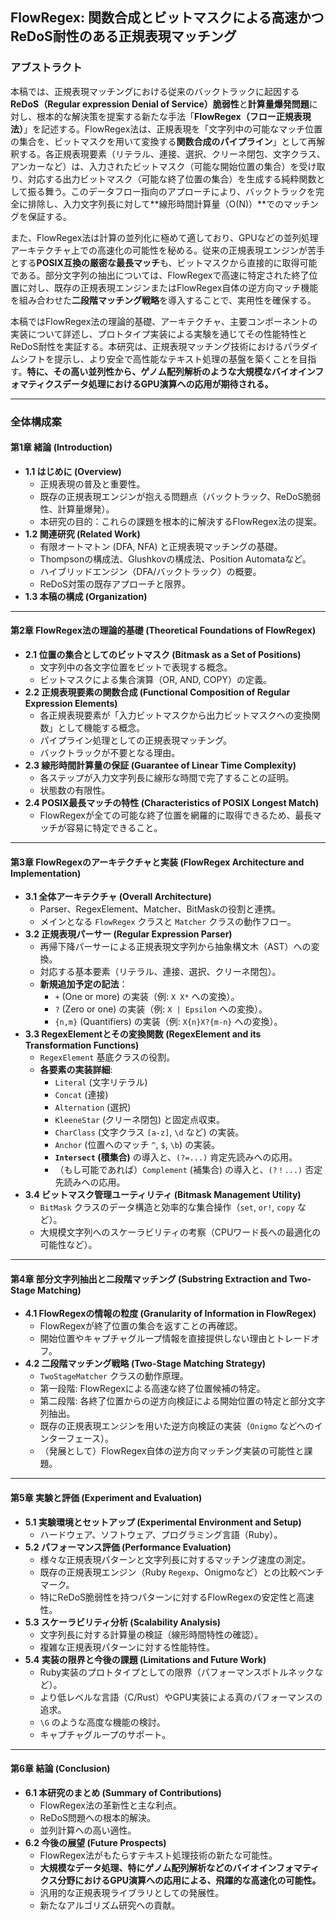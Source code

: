 ## FlowRegex: 関数合成とビットマスクによる高速かつReDoS耐性のある正規表現マッチング

### アブストラクト

本稿では、正規表現マッチングにおける従来のバックトラックに起因する**ReDoS（Regular expression Denial of Service）脆弱性**と**計算量爆発問題**に対し、根本的な解決策を提案する新たな手法「**FlowRegex（フロー正規表現法）**」を記述する。FlowRegex法は、正規表現を「文字列中の可能なマッチ位置の集合を、ビットマスクを用いて変換する**関数合成のパイプライン**」として再解釈する。各正規表現要素（リテラル、連接、選択、クリーネ閉包、文字クラス、アンカーなど）は、入力されたビットマスク（可能な開始位置の集合）を受け取り、対応する出力ビットマスク（可能な終了位置の集合）を生成する純粋関数として振る舞う。このデータフロー指向のアプローチにより、バックトラックを完全に排除し、入力文字列長に対して**線形時間計算量（O(N)）**でのマッチングを保証する。

また、FlowRegex法は計算の並列化に極めて適しており、GPUなどの並列処理アーキテクチャ上での高速化の可能性を秘める。従来の正規表現エンジンが苦手とする**POSIX互換の厳密な最長マッチ**も、ビットマスクから直接的に取得可能である。部分文字列の抽出については、FlowRegexで高速に特定された終了位置に対し、既存の正規表現エンジンまたはFlowRegex自体の逆方向マッチ機能を組み合わせた**二段階マッチング戦略**を導入することで、実用性を確保する。

本稿ではFlowRegex法の理論的基礎、アーキテクチャ、主要コンポーネントの実装について詳述し、プロトタイプ実装による実験を通じてその性能特性とReDoS耐性を実証する。本研究は、正規表現マッチング技術におけるパラダイムシフトを提示し、より安全で高性能なテキスト処理の基盤を築くことを目指す。**特に、その高い並列性から、ゲノム配列解析のような大規模なバイオインフォマティクスデータ処理におけるGPU演算への応用が期待される。**

---

### 全体構成案

#### 第1章 緒論 (Introduction)
* **1.1 はじめに (Overview)**
    * 正規表現の普及と重要性。
    * 既存の正規表現エンジンが抱える問題点（バックトラック、ReDoS脆弱性、計算量爆発）。
    * 本研究の目的：これらの課題を根本的に解決するFlowRegex法の提案。
* **1.2 関連研究 (Related Work)**
    * 有限オートマトン (DFA, NFA) と正規表現マッチングの基礎。
    * Thompsonの構成法、Glushkovの構成法、Position Automataなど。
    * ハイブリッドエンジン（DFA/バックトラック）の概要。
    * ReDoS対策の既存アプローチと限界。
* **1.3 本稿の構成 (Organization)**

---

#### 第2章 FlowRegex法の理論的基礎 (Theoretical Foundations of FlowRegex)
* **2.1 位置の集合としてのビットマスク (Bitmask as a Set of Positions)**
    * 文字列中の各文字位置をビットで表現する概念。
    * ビットマスクによる集合演算（OR, AND, COPY）の定義。
* **2.2 正規表現要素の関数合成 (Functional Composition of Regular Expression Elements)**
    * 各正規表現要素が「入力ビットマスクから出力ビットマスクへの変換関数」として機能する概念。
    * パイプライン処理としての正規表現マッチング。
    * バックトラックが不要となる理由。
* **2.3 線形時間計算量の保証 (Guarantee of Linear Time Complexity)**
    * 各ステップが入力文字列長に線形な時間で完了することの証明。
    * 状態数の有限性。
* **2.4 POSIX最長マッチの特性 (Characteristics of POSIX Longest Match)**
    * FlowRegexが全ての可能な終了位置を網羅的に取得できるため、最長マッチが容易に特定できること。

---

#### 第3章 FlowRegexのアーキテクチャと実装 (FlowRegex Architecture and Implementation)
* **3.1 全体アーキテクチャ (Overall Architecture)**
    * Parser、RegexElement、Matcher、BitMaskの役割と連携。
    * メインとなる `FlowRegex` クラスと `Matcher` クラスの動作フロー。
* **3.2 正規表現パーサー (Regular Expression Parser)**
    * 再帰下降パーサーによる正規表現文字列から抽象構文木（AST）への変換。
    * 対応する基本要素（リテラル、連接、選択、クリーネ閉包）。
    * **新規追加予定の記法**：
        * `+` (One or more) の実装（例: `X X*` への変換）。
        * `?` (Zero or one) の実装（例: `X | Epsilon` への変換）。
        * `{n,m}` (Quantifiers) の実装（例: `X{n}X?{m-n}` への変換）。
* **3.3 RegexElementとその変換関数 (RegexElement and its Transformation Functions)**
    * `RegexElement` 基底クラスの役割。
    * **各要素の実装詳細**:
        * `Literal` (文字リテラル)
        * `Concat` (連接)
        * `Alternation` (選択)
        * `KleeneStar` (クリーネ閉包) と固定点収束。
        * `CharClass` (文字クラス `[a-z]`, `\d` など) の実装。
        * `Anchor` (位置へのマッチ `^`, `$`, `\b`) の実装。
        * **`Intersect` (積集合)** の導入と、`(?=...)` 肯定先読みへの応用。
        * （もし可能であれば）`Complement` (補集合) の導入と、`(?！...)` 否定先読みへの応用。
* **3.4 ビットマスク管理ユーティリティ (Bitmask Management Utility)**
    * `BitMask` クラスのデータ構造と効率的な集合操作（`set`, `or!`, `copy` など）。
    * 大規模文字列へのスケーラビリティの考察（CPUワード長への最適化の可能性など）。

---

#### 第4章 部分文字列抽出と二段階マッチング (Substring Extraction and Two-Stage Matching)
* **4.1 FlowRegexの情報の粒度 (Granularity of Information in FlowRegex)**
    * FlowRegexが終了位置の集合を返すことの再確認。
    * 開始位置やキャプチャグループ情報を直接提供しない理由とトレードオフ。
* **4.2 二段階マッチング戦略 (Two-Stage Matching Strategy)**
    * `TwoStageMatcher` クラスの動作原理。
    * 第一段階: FlowRegexによる高速な終了位置候補の特定。
    * 第二段階: 各終了位置からの逆方向検証による開始位置の特定と部分文字列抽出。
    * 既存の正規表現エンジンを用いた逆方向検証の実装（`Onigmo` などへのインターフェース）。
    * （発展として）FlowRegex自体の逆方向マッチング実装の可能性と課題。

---

#### 第5章 実験と評価 (Experiment and Evaluation)
* **5.1 実験環境とセットアップ (Experimental Environment and Setup)**
    * ハードウェア、ソフトウェア、プログラミング言語（Ruby）。
* **5.2 パフォーマンス評価 (Performance Evaluation)**
    * 様々な正規表現パターンと文字列長に対するマッチング速度の測定。
    * 既存の正規表現エンジン（Ruby `Regexp`、Onigmoなど）との比較ベンチマーク。
    * 特にReDoS脆弱性を持つパターンに対するFlowRegexの安定性と高速性。
* **5.3 スケーラビリティ分析 (Scalability Analysis)**
    * 文字列長に対する計算量の検証（線形時間特性の確認）。
    * 複雑な正規表現パターンに対する性能特性。
* **5.4 実装の限界と今後の課題 (Limitations and Future Work)**
    * Ruby実装のプロトタイプとしての限界（パフォーマンスボトルネックなど）。
    * より低レベルな言語（C/Rust）やGPU実装による真のパフォーマンスの追求。
    * `\G` のような高度な機能の検討。
    * キャプチャグループのサポート。

---

#### 第6章 結論 (Conclusion)
* **6.1 本研究のまとめ (Summary of Contributions)**
    * FlowRegex法の革新性と主な利点。
    * ReDoS問題への根本的解決。
    * 並列計算への高い適性。
* **6.2 今後の展望 (Future Prospects)**
    * FlowRegex法がもたらすテキスト処理技術の新たな可能性。
    * **大規模なデータ処理、特にゲノム配列解析などのバイオインフォマティクス分野におけるGPU演算への応用による、飛躍的な高速化の可能性。**
    * 汎用的な正規表現ライブラリとしての発展性。
    * 新たなアルゴリズム研究への貢献。
